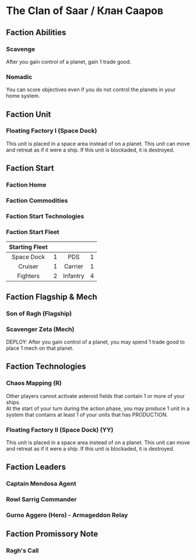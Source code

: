 # The Clan of Saar / Клан Сааров

## Faction Abilities
### Scavenge
After you gain control of a planet, gain 1 trade good.

### Nomadic
You can score objectives even if you do not control the planets in your home system.

## Faction Unit
### Floating Factory I (Space Dock)
This unit is placed in a space area instead of on a planet. This unit can move and retreat as if it were a ship. If this unit is blockaded, it is destroyed.

## Faction Start
### Faction Home
### Faction Commodities
### Faction Start Technologies
### Faction Start Fleet

| Starting Fleet | | | |
|:---:|:---:|:---:|:---:|
| Space Dock | 1 | PDS | 1 |
| Cruiser | 1 | Carrier | 1 |
| Fighters | 2 | Infantry | 4 |

## Faction Flagship & Mech
### Son of Ragh (Flagship)
### Scavenger Zeta (Mech)
DEPLOY: After you gain control of a planet, you may spend 1 trade good to place 1 mech on that planet.

## Faction Technologies
### Chaos Mapping (R)
Other players cannot activate asteroid fields that contain 1 or more of your ships.  
At the start of your turn during the action phase, you may produce 1 unit in a system that contains at least 1 of your units that has PRODUCTION.

### Floating Factory II (Space Dock) (YY)
This unit is placed in a space area instead of on a planet. This unit can move and retreat as if it were a ship. If this unit is blockaded, it is destroyed.

## Faction Leaders
### Captain Mendosa Agent
### Rowl Sarrig Commander
### Gurno Aggero (Hero) - Armageddon Relay

## Faction Promissory Note

### Ragh's Call

